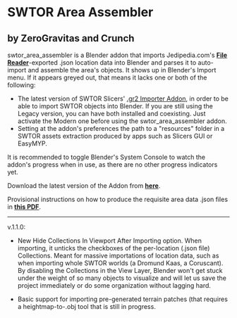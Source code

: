 # SWTOR Area Assembler
## by ZeroGravitas and Crunch
swtor_area_assembler is a Blender addon that imports Jedipedia.com's **[File Reader](https://swtor.jedipedia.net/reader)**-exported .json location data into Blender and parses it to auto-import and assemble the area's objects. It shows up in Blender's Import menu. If it appears greyed out, that means it lacks one or both of the following:

* The latest version of SWTOR Slicers' [.gr2 Importer Addon](https://github.com/SWTOR-Slicers/Granny2-Plug-In-Blender-2.8x),
in order to be able to import SWTOR objects into Blender. If you are still using the Legacy version, you can have both installed and coexisting. Just activate the Modern one before using the swtor_area_assembler addon.
* Setting at the addon's preferences the path to a "resources" folder in a SWTOR assets extraction produced by apps such as Slicers GUI or EasyMYP.

It is recommended to toggle Blender's System Console to watch the addon's progress when in use, as there are no other progress indicators yet.

Download the latest version of the Addon from **[here](https://github.com/SWTOR-Slicers/SWTOR-Area-Assembler/releases)**.

Provisional instructions on how to produce the requisite area data .json files in **[this PDF](https://raw.githubusercontent.com/SWTOR-Slicers/SWTOR-Area-Assembler/main/How%20to%20export%20SWTOR%20area%20data.pdf)**.

___
v.1.1.0:
- New Hide Collections In Viewport After Importing option. When importing, it unticks the checkboxes of the per-location (.json file) Collections. Meant for massive importations of location data, such as when importing whole SWTOR worlds (a Dromund Kaas, a Coruscant). By disabling the Collections in the View Layer, Blender won't get stuck under the weight of so many objects to visualize and will let us save the project immediately or do some organization without lagging hard.

- Basic support for importing pre-generated terrain patches (that requires a heightmap-to-.obj tool that is still in progress.
